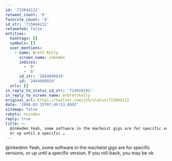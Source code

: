 ```yaml
---
id: '715044132'
retweet_count: '0'
favorite_count: '0'
id_str: '715044132'
retweeted: false
entities:
  hashtags: []
  symbols: []
  user_mentions:
    - name: Brett Kelly
      screen_name: inkedmn
      indices:
        - '0'
        - '8'
      id_str: '2844098929'
      id: '2844098929'
  urls: []
in_reply_to_status_id_str: '714924192'
in_reply_to_screen_name: mrbrettkelly
original_url: https://twitter.com/jth/status/715044132
date: '2008-02-15T07:49:53.000Z'
sitemap: false
robots: noindex
reply: true
title: >-
  @inkedmn Yeah, some software in the macheist gigs are for specific versions,
  or up until a specific …
---
```


@inkedmn Yeah, some software in the macheist gigs are for specific versions, or up until a specific version. If you roll-back, you may be ok